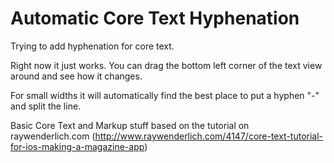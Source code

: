 Automatic Core Text Hyphenation
===================

Trying to add hyphenation for core text.

Right now it just works. You can drag the bottom left corner of the text view around and see how it changes.

For small widths it will automatically find the best place to put a hyphen "-" and split the line.

Basic Core Text and Markup stuff based on the tutorial on raywenderlich.com (http://www.raywenderlich.com/4147/core-text-tutorial-for-ios-making-a-magazine-app)
